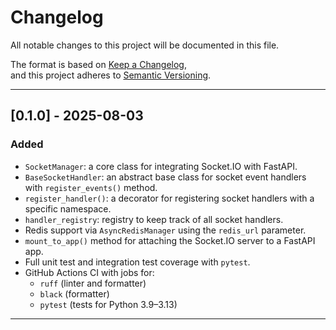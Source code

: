 # Changelog

All notable changes to this project will be documented in this file.

The format is based on [Keep a Changelog](https://keepachangelog.com/en/1.0.0/),  
and this project adheres to [Semantic Versioning](https://semver.org/spec/v2.0.0.html).

---

## [0.1.0] - 2025-08-03

### Added
- `SocketManager`: a core class for integrating Socket.IO with FastAPI.
- `BaseSocketHandler`: an abstract base class for socket event handlers with `register_events()` method.
- `register_handler()`: a decorator for registering socket handlers with a specific namespace.
- `handler_registry`: registry to keep track of all socket handlers.
- Redis support via `AsyncRedisManager` using the `redis_url` parameter.
- `mount_to_app()` method for attaching the Socket.IO server to a FastAPI app.
- Full unit test and integration test coverage with `pytest`.
- GitHub Actions CI with jobs for:
  - `ruff` (linter and formatter)
  - `black` (formatter)
  - `pytest` (tests for Python 3.9–3.13)

---

